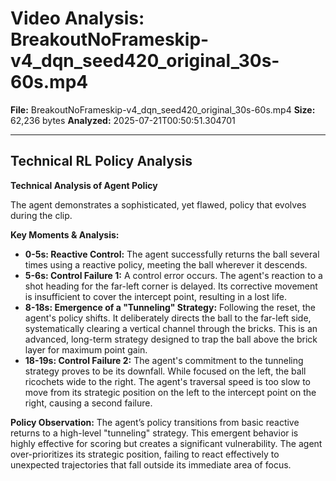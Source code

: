 # Video Analysis: BreakoutNoFrameskip-v4_dqn_seed420_original_30s-60s.mp4

**File:** BreakoutNoFrameskip-v4_dqn_seed420_original_30s-60s.mp4
**Size:** 62,236 bytes
**Analyzed:** 2025-07-21T00:50:51.304701

---

## Technical RL Policy Analysis

**Technical Analysis of Agent Policy**

The agent demonstrates a sophisticated, yet flawed, policy that evolves during the clip.

**Key Moments & Analysis:**

*   **0-5s: Reactive Control:** The agent successfully returns the ball several times using a reactive policy, meeting the ball wherever it descends.
*   **5-6s: Control Failure 1:** A control error occurs. The agent's reaction to a shot heading for the far-left corner is delayed. Its corrective movement is insufficient to cover the intercept point, resulting in a lost life.
*   **8-18s: Emergence of a "Tunneling" Strategy:** Following the reset, the agent's policy shifts. It deliberately directs the ball to the far-left side, systematically clearing a vertical channel through the bricks. This is an advanced, long-term strategy designed to trap the ball above the brick layer for maximum point gain.
*   **18-19s: Control Failure 2:** The agent's commitment to the tunneling strategy proves to be its downfall. While focused on the left, the ball ricochets wide to the right. The agent's traversal speed is too slow to move from its strategic position on the left to the intercept point on the right, causing a second failure.

**Policy Observation:**
The agent’s policy transitions from basic reactive returns to a high-level "tunneling" strategy. This emergent behavior is highly effective for scoring but creates a significant vulnerability. The agent over-prioritizes its strategic position, failing to react effectively to unexpected trajectories that fall outside its immediate area of focus.
